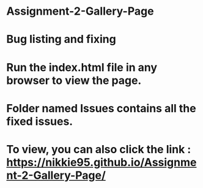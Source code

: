 # Assignment-2-Gallery-Page
# Bug listing and fixing
# Run the index.html file in any browser to view the page.
# Folder named Issues contains all the fixed issues.
# To view, you can also click the link : https://nikkie95.github.io/Assignment-2-Gallery-Page/
